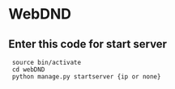 <h1> WebDND </h1>

<h2> Enter this code for start server </h2>
<code> source bin/activate </code> <br>
<code> cd webDND </code> <br>
<code> python manage.py startserver {ip or none} </code> <br>

